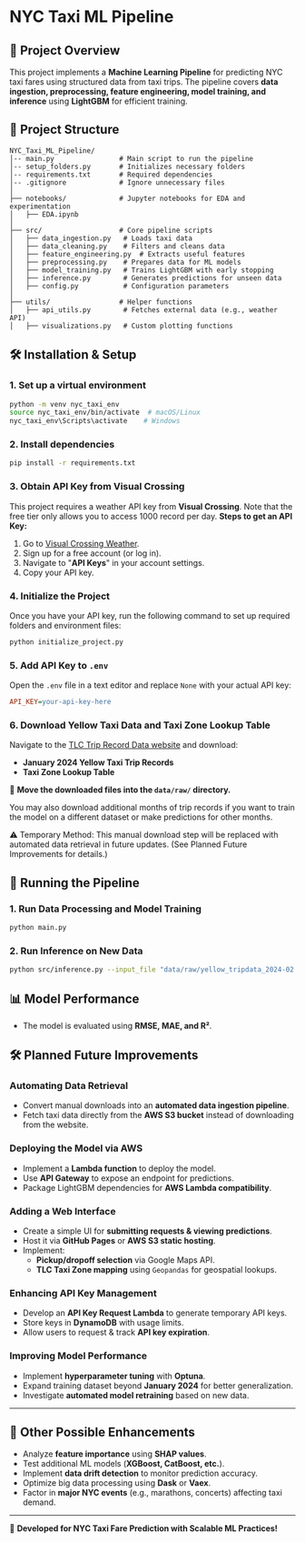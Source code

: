 # NYC Taxi ML Pipeline

## 🚀 Project Overview
This project implements a **Machine Learning Pipeline** for predicting NYC taxi fares using structured data from taxi trips. The pipeline covers **data ingestion, preprocessing, feature engineering, model training, and inference** using **LightGBM** for efficient training.

## 📂 Project Structure
```
NYC_Taxi_ML_Pipeline/
│-- main.py                # Main script to run the pipeline
│-- setup_folders.py       # Initializes necessary folders
│-- requirements.txt       # Required dependencies
│-- .gitignore             # Ignore unnecessary files
│
├── notebooks/             # Jupyter notebooks for EDA and experimentation
│   ├── EDA.ipynb
│
├── src/                   # Core pipeline scripts
│   ├── data_ingestion.py   # Loads taxi data
│   ├── data_cleaning.py    # Filters and cleans data
│   ├── feature_engineering.py  # Extracts useful features
│   ├── preprocessing.py    # Prepares data for ML models
│   ├── model_training.py   # Trains LightGBM with early stopping
│   ├── inference.py        # Generates predictions for unseen data
│   ├── config.py           # Configuration parameters
│
├── utils/                 # Helper functions
│   ├── api_utils.py        # Fetches external data (e.g., weather API)
│   ├── visualizations.py   # Custom plotting functions
```

## 🛠 Installation & Setup
### 1. Set up a virtual environment
```sh
python -m venv nyc_taxi_env
source nyc_taxi_env/bin/activate  # macOS/Linux
nyc_taxi_env\Scripts\activate    # Windows
```

### 2. Install dependencies
```sh
pip install -r requirements.txt
```

### 3. Obtain API Key from Visual Crossing
This project requires a weather API key from **Visual Crossing**. Note that the free tier only allows you to access 1000 record per day.
**Steps to get an API Key:**
1. Go to [Visual Crossing Weather](https://www.visualcrossing.com/).
2. Sign up for a free account (or log in).
3. Navigate to "**API Keys**" in your account settings.
4. Copy your API key.

### 4. Initialize the Project
Once you have your API key, run the following command to set up required folders and environment files:
```sh
python initialize_project.py
```

### 5. Add API Key to `.env`
Open the `.env` file in a text editor and replace `None` with your actual API key:
```ini
API_KEY=your-api-key-here
```

### 6. Download Yellow Taxi Data and Taxi Zone Lookup Table
Navigate to the [TLC Trip Record Data website](https://www.nyc.gov/site/tlc/about/tlc-trip-record-data.page) and download:
- **January 2024 Yellow Taxi Trip Records**
- **Taxi Zone Lookup Table**

🔹 **Move the downloaded files into the `data/raw/` directory.**

You may also download additional months of trip records if you want to train the model on a different dataset or make predictions for other months.

⚠️ Temporary Method: This manual download step will be replaced with automated data retrieval in future updates. (See Planned Future Improvements for details.)

## 🚀 Running the Pipeline
### 1. Run Data Processing and Model Training
```sh
python main.py
```

### 2. Run Inference on New Data
```sh
python src/inference.py --input_file "data/raw/yellow_tripdata_2024-02.csv" --output_file "data/predictions/predictions_2024-02.csv"
```

## 📊 Model Performance
- The model is evaluated using **RMSE, MAE, and R²**.

## 🛠 Planned Future Improvements
### **Automating Data Retrieval**
- Convert manual downloads into an **automated data ingestion pipeline**.
- Fetch taxi data directly from the **AWS S3 bucket** instead of downloading from the website.

### **Deploying the Model via AWS**
- Implement a **Lambda function** to deploy the model.
- Use **API Gateway** to expose an endpoint for predictions.
- Package LightGBM dependencies for **AWS Lambda compatibility**.

### **Adding a Web Interface**
- Create a simple UI for **submitting requests & viewing predictions**.
- Host it via **GitHub Pages** or **AWS S3 static hosting**.
- Implement:
  - **Pickup/dropoff selection** via Google Maps API.
  - **TLC Taxi Zone mapping** using `Geopandas` for geospatial lookups.

### **Enhancing API Key Management**
- Develop an **API Key Request Lambda** to generate temporary API keys.
- Store keys in **DynamoDB** with usage limits.
- Allow users to request & track **API key expiration**.

### **Improving Model Performance**
- Implement **hyperparameter tuning** with **Optuna**.
- Expand training dataset beyond **January 2024** for better generalization.
- Investigate **automated model retraining** based on new data.

---

## 🔬 Other Possible Enhancements
- Analyze **feature importance** using **SHAP values**.
- Test additional ML models (**XGBoost, CatBoost, etc.**).
- Implement **data drift detection** to monitor prediction accuracy.
- Optimize big data processing using **Dask** or **Vaex**.
- Factor in **major NYC events** (e.g., marathons, concerts) affecting taxi demand.

---
🎯 **Developed for NYC Taxi Fare Prediction with Scalable ML Practices!**

